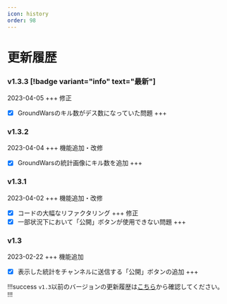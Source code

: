 ```yaml
---
icon: history
order: 98
---
```


# 更新履歴

### v1.3.3 [!badge variant="info" text="最新"]
2023-04-05
+++ 修正
- [x] GroundWarsのキル数がデス数になっていた問題
+++

### v1.3.2
2023-04-04
+++ 機能追加・改修
- [x] GroundWarsの統計画像にキル数を追加
+++

### v1.3.1
2023-04-02
+++ 機能追加・改修
- [x] コードの大幅なリファクタリング
+++ 修正
- [x] 一部状況下において「公開」ボタンが使用できない問題
+++

### v1.3
2023-02-22
+++ 機能追加
- [x] 表示した統計をチャンネルに送信する「公開」ボタンの追加
+++

!!!success
`v1.3`以前のバージョンの更新履歴は[こちら](https://github.com/nonick-stats/bot/releases)から確認してください。
!!!
